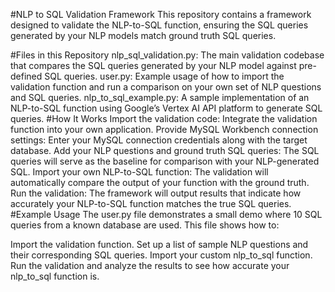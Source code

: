 #NLP to SQL Validation Framework
This repository contains a framework designed to validate the NLP-to-SQL function, ensuring the SQL queries generated by your NLP models match ground truth SQL queries.

#Files in this Repository
nlp_sql_validation.py: The main validation codebase that compares the SQL queries generated by your NLP model against pre-defined SQL queries.
user.py: Example usage of how to import the validation function and run a comparison on your own set of NLP questions and SQL queries.
nlp_to_sql_example.py: A sample implementation of an NLP-to-SQL function using Google’s Vertex AI API platform to generate SQL queries.
#How It Works
Import the validation code: Integrate the validation function into your own application.
Provide MySQL Workbench connection settings: Enter your MySQL connection credentials along with the target database.
Add your NLP questions and ground truth SQL queries: The SQL queries will serve as the baseline for comparison with your NLP-generated SQL.
Import your own NLP-to-SQL function: The validation will automatically compare the output of your function with the ground truth.
Run the validation: The framework will output results that indicate how accurately your NLP-to-SQL function matches the true SQL queries.
#Example Usage
The user.py file demonstrates a small demo where 10 SQL queries from a known database are used. This file shows how to:

Import the validation function.
Set up a list of sample NLP questions and their corresponding SQL queries.
Import your custom nlp_to_sql function.
Run the validation and analyze the results to see how accurate your nlp_to_sql function is.
